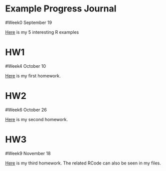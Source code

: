 # Example  Progress Journal
#Week0 September 19

[Here](example_homework_0.html) is my 5 interesting R examples


# HW1
#Week4 October 10

[Here](HW582_RMD.html) is my first homework.


# HW2
#Week6 October 26

[Here](HW2_RMD.html) is my second homework.

# HW3
#Week9 November 18

[Here](HW3.html) is my third homework.
The related RCode can also be seen in my files.

